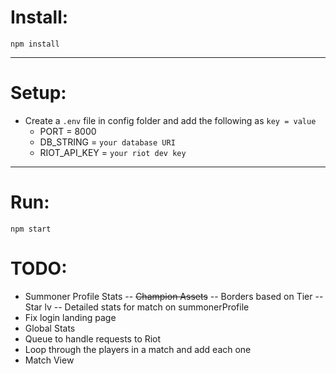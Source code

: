 # Install:

`npm install`

---

# Setup:

- Create a `.env` file in config folder and add the following as `key = value`
  - PORT = 8000
  - DB_STRING = `your database URI`
  - RIOT_API_KEY = `your riot dev key`

---

# Run:


`npm start`


# TODO:
- Summoner Profile Stats
-- ~~Champion Assets~~
-- Borders based on Tier
-- Star lv
-- Detailed stats for match on summonerProfile
- Fix login landing page
- Global Stats
- Queue to handle requests to Riot
- Loop through the players in a match and add each one
- Match View